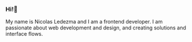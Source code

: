### Hi!👋
 My name is Nicolas Ledezma and I am a frontend developer. I am passionate about web development and design, and creating solutions and interface flows. 
